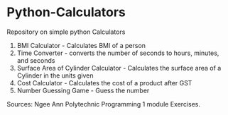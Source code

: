 # Python-Calculators
Repository on simple python Calculators
1. BMI Calculator - Calculates BMI of a person
2. Time Converter - converts the number of seconds to hours, minutes, and seconds
3. Surface Area of Cylinder Calculator - Calculates the surface area of a Cylinder in the units given
4. Cost Calculator - Calculates the cost of a product after GST
5. Number Guessing Game - Guess the number




Sources: Ngee Ann Polytechnic Programming 1 module Exercises.
